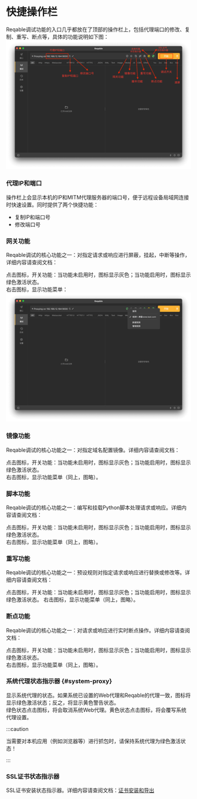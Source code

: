 # 快捷操作栏

Reqable调试功能的入口几乎都放在了顶部的操作栏上，包括代理端口的修改、复制、重写、断点等，具体的功能说明如下图：
![](arts/quickbar.png)

### 代理IP和端口

操作栏上会显示本机的IP和MITM代理服务器的端口号，便于远程设备局域网连接时快速设置。同时提供了两个快捷功能：
- 复制IP和端口号
- 修改端口号

### 网关功能

Reqable调试的核心功能之一：对指定请求或响应进行屏蔽，挂起，中断等操作，详细内容请查阅文档：

点击图标，开关功能：当功能未启用时，图标显示灰色；当功能启用时，图标显示绿色激活状态。  
右击图标，显示功能菜单：
![](arts/quickbar_menu.png)


### 镜像功能

Reqable调试的核心功能之一：对指定域名配置镜像。详细内容请查阅文档：

点击图标，开关功能：当功能未启用时，图标显示灰色；当功能启用时，图标显示绿色激活状态。  
右击图标，显示功能菜单（同上，图略）。

### 脚本功能

Reqable调试的核心功能之一：编写和挂载Python脚本处理请求或响应。详细内容请查阅文档：

点击图标，开关功能：当功能未启用时，图标显示灰色；当功能启用时，图标显示绿色激活状态。  
右击图标，显示功能菜单（同上，图略）。

### 重写功能

Reqable调试的核心功能之一：预设规则对指定请求或响应进行替换或修改等。详细内容请查阅文档：

点击图标，开关功能：当功能未启用时，图标显示灰色；当功能启用时，图标显示绿色激活状态。
右击图标，显示功能菜单（同上，图略）。

### 断点功能

Reqable调试的核心功能之一：对请求或响应进行实时断点操作。详细内容请查阅文档：

点击图标，开关功能：当功能未启用时，图标显示灰色；当功能启用时，图标显示绿色激活状态。  
右击图标，显示功能菜单（同上，图略）。

### 系统代理状态指示器 {#system-proxy}

显示系统代理的状态。如果系统已设置的Web代理和Reqable的代理一致，图标将显示绿色激活状态；反之，将显示黄色警告状态。  
绿色状态点击图标，将会取消系统Web代理。黄色状态点击图标，将会覆写系统代理设置。

:::caution

当需要对本机应用（例如浏览器等）进行抓包时，请保持系统代理为绿色激活状态！

:::

### SSL证书状态指示器

SSL证书安装状态指示器。详细内容请查阅文档：[证书安装和导出](/docs/capture/cert)